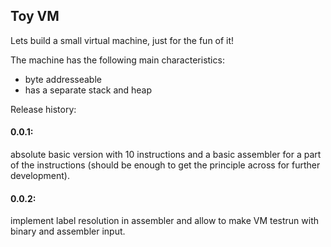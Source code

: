 ## Toy VM

Lets build a small virtual machine, just for the fun of it!

The machine has the following main characteristics: 

- byte addresseable
- has a separate stack and heap

Release history: 

#### 0.0.1: 	
absolute basic version with 10 instructions and a basic assembler for a part of the instructions (should be enough to get the principle across for further development). 				


#### 0.0.2:  
implement label resolution in assembler and allow to make VM testrun 				with binary and assembler input. 
				
